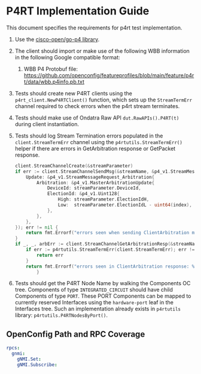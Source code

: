 # P4RT Implementation Guide

This document specifies the requirements for p4rt test implementation.

1.  Use the [cisco-open/go-p4 library](https://github.com/cisco-open/go-p4).

2.  The client should import or make use of the following WBB information in the
    following Google compatible format:

    1.  WBB P4 Protobuf file:
        https://github.com/openconfig/featureprofiles/blob/main/feature/p4rt/data/wbb.p4info.pb.txt

3.  Tests should create new P4RT clients using the `p4rt_client.NewP4RTClient()`
    function, which sets up the `StreamTermErr` channel required to check errors
    when the p4rt stream terminates.

4.  Tests should make use of Ondatra Raw API `dut.RawAPIs().P4RT(t)`
    during client instantiation.

5.  Tests should log Stream Termination errors populated in the
    `client.StreamTermErr` channel using the `p4rtutils.StreamTermErr()` helper
    if there are errors in GetArbitration response or GetPacket response.

    ```go
    client.StreamChannelCreate(&streamParameter)
    if err := client.StreamChannelSendMsg(&streamName, &p4_v1.StreamMessageRequest{
        Update: &p4_v1.StreamMessageRequest_Arbitration{
            Arbitration: &p4_v1.MasterArbitrationUpdate{
                DeviceId: streamParameter.DeviceId,
                ElectionId: &p4_v1.Uint128{
                    High: streamParameter.ElectionIdH,
                    Low:  streamParameter.ElectionIdL - uint64(index),
                },
            },
        },
    }); err != nil {
        return fmt.Errorf("errors seen when sending ClientArbitration message: %v", err)
    }
    if _, _, arbErr := client.StreamChannelGetArbitrationResp(&streamName, 1); arbErr != nil {
        if err := p4rtutils.StreamTermErr(client.StreamTermErr); err != nil {
            return err
        }
        return fmt.Errorf("errors seen in ClientArbitration response: %v", arbErr)
            }
    ```

6.  Tests should get the P4RT Node Name by walking the Components OC tree.
    Components of type `INTEGRATED_CIRCUIT` should have child Components of type
    `PORT`. These PORT Components can be mapped to currently reserved Interfaces
    using the `hardware-port` leaf in the Interfaces tree. Such an
    implementation already exists in `p4rtutils` library:
    `p4rtutils.P4RTNodesByPort()`.

## OpenConfig Path and RPC Coverage
```yaml
rpcs:
  gnmi:
    gNMI.Set:
    gNMI.Subscribe:
```
